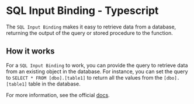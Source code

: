 # SQL Input Binding - Typescript

The `SQL Input Binding` makes it easy to retrieve data from a database, returning the output of the query or stored procedure to the function.

## How it works

For a `SQL Input Binding` to work, you can provide the query to retrieve data from an existing object in the database. For instance, you can set the query to `SELECT * FROM [dbo].[table1]` to return all the values from the `[dbo].[table1]` table in the database.

For more information, see the official [docs](https://aka.ms/sqlbindingsinput).